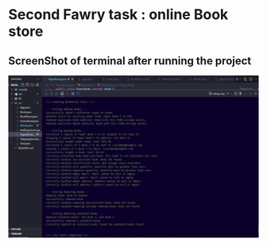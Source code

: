 # Second Fawry task : online Book store

## ScreenShot of terminal after running the project
![Screen shot of terminal after running the project](https://github.com/Abdelrahman388/fawry-challenge-2/blob/main/screenshot.png)

